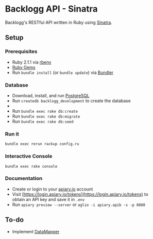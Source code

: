 # Backlogg API - Sinatra
Backlogg's RESTful API written in Ruby using [Sinatra](http://www.sinatrarb.com/).

## Setup

### Prerequisites
- Ruby 2.1.1 via [rbenv](https://github.com/sstephenson/rbenv)
- [Ruby Gems](https://rubygems.org/pages/download)
- Run `bundle install` (or `bundle update`) via [Bundler](http://bundler.io)

### Database
- Download, install, and run [PostgreSQL](http://postgresapp.com)
- Run `createdb backlogg_development` to create the database
-
- Run `bundle exec rake db:create`
- Run `bundle exec rake db:migrate`
- Run `bundle exec rake db:seed`

### Run it
`bundle exec rerun rackup config.ru`

### Interactive Console
`bundle exec rake console`

### Documentation
- Create or login to your [apiary.io](https://login.apiary.io/login) account
- Visit [https://login.apiary.io/tokens](https://login.apiary.io/tokens) to obtain an API key and save it in `.env`
- Run `apiary preview --server` or `aglio -i apiary.apib -s -p 8080`

## To-do
- Implement [DataMapper](http://datamapper.org/)